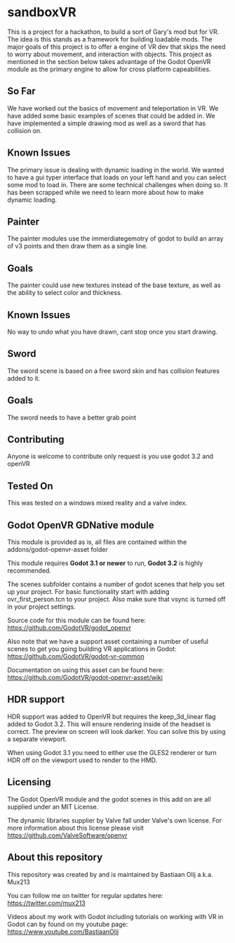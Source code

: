 # sandboxVR

This is a project for a hackathon, to build a sort of Gary's mod but for VR. The idea is this stands as a framework for building loadable mods. 
The major goals of this project is to offer a engine of VR dev that skips the need to worry about movement, and interaction with objects. This project as mentioned in the section below takes advantage of the Godot OpenVR module as the primary engine to allow for cross platform capeabilities. 

## So Far

We have worked out the basics of movement and teleportation in VR. We have added some basic examples of scenes that could be added in. We have implemented a simple drawing mod as well as a sword that has collision on.

## Known Issues

The primary issue is dealing with dynamic loading in the world. We wanted to have a gui typer interface that loads on your left hand and you can select some mod to load in. There are some technical challenges when doing so. It has been scrapped while we need to learn more about how to make dynamic loading.

## Painter

The painter modules use the immerdiategemotry of godot to build an array of v3 points and then draw them as a single line. 

## Goals

The painter could use new textures instead of the base texture, as well as the ability to select color and thickness.

## Known Issues

No way to undo what you have drawn, cant stop once you start drawing.

## Sword

The sword scene is based on a free sword skin and has collision features added to it. 

## Goals

The sword needs to have a better grab point

## Contributing
Anyone is welcome to contribute only request is you use godot 3.2 and openVR

## Tested On

This was tested on a windows mixed reality and a valve index.

## Godot OpenVR GDNative module
This module is provided as is, all files are contained within the addons/godot-openvr-asset folder

This module requires **Godot 3.1 or newer** to run, **Godot 3.2** is highly recommended.

The scenes subfolder contains a number of godot scenes that help you set up your project. 
For basic functionality start with adding ovr_first_person.tcn to your project.
Also make sure that vsync is turned off in your project settings.

Source code for this module can be found here:
https://github.com/GodotVR/godot_openvr

Also note that we have a support asset containing a number of useful scenes to get you going building VR applications in Godot:
https://github.com/GodotVR/godot-vr-common

Documentation on using this asset can be found here:
https://github.com/GodotVR/godot-openvr-asset/wiki

HDR support
-----------
HDR support was added to OpenVR but requires the keep_3d_linear flag added to Godot 3.2. This will ensure rendering inside of the headset is correct. The preview on screen will look darker. You can solve this by using a separate viewport.

When using Godot 3.1 you need to either use the GLES2 renderer or turn HDR off on the viewport used to render to the HMD.

Licensing
---------
The Godot OpenVR module and the godot scenes in this add on are all supplied under an MIT License.

The dynamic libraries supplier by Valve fall under Valve's own license.
For more information about this license please visit https://github.com/ValveSoftware/openvr

About this repository
---------------------
This repository was created by and is maintained by Bastiaan Olij a.k.a. Mux213

You can follow me on twitter for regular updates here:
https://twitter.com/mux213

Videos about my work with Godot including tutorials on working with VR in Godot can by found on my youtube page:
https://www.youtube.com/BastiaanOlij
